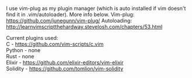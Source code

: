 I use vim-plug as my plugin manager (which is auto installed if vim doesn't find it in .vim/autoloader). More info below.
Vim-plug: https://github.com/junegunn/vim-plug/
Autoloading: http://learnvimscriptthehardway.stevelosh.com/chapters/53.html

Current plugins used:  
C - https://github.com/vim-scripts/c.vim<br />
Python - none <br />
Rust - none <br />
Elixir - https://github.com/elixir-editors/vim-elixir  
Solidity - https://github.com/tomlion/vim-solidity<br />

